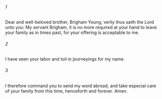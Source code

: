 ###### 1
Dear and well-beloved brother, Brigham Young, verily thus saith the Lord unto you: My servant Brigham, it is no more required at your hand to leave your family as in times past, for your offering is acceptable to me.

###### 2
I have seen your labor and toil in journeyings for my name.

###### 3
I therefore command you to send my word abroad, and take especial care of your family from this time, henceforth and forever. Amen.

